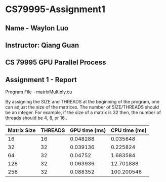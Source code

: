 # CS79995-Assignment1
## Name - Waylon Luo
## Instructor:  Qiang Guan 
## CS 79995 GPU Parallel Process 
## Assignment 1 - Report 

Program File - matrixMultiply.cu

By assigning the SIZE and THREADS at the beginning of the program, 
one can adjust the size of the matrices. The number of SIZE/THREADS
should be an integer. For example, if the size of a matrix is 32 then, 
the number of threads should be 4, 8, or 16.. 

|Matrix Size    | THREADS | GPU time (ms) |	CPU time (ms) |
|---------------|---------|---------------|-------------------|
|	16	| 16	  |	0.048288  |	 0.035648     |
|	32	| 32	  |	0.039136  |	 0.225824     |
|	64	| 32	  |	0.04752	  |	 1.683584     |
|	128	| 32	  |	0.063936  |	 12.701888    |
|	256	| 32	  |	0.088352  |	 100.200546   |
